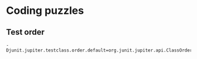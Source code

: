 # Coding puzzles

## Test order

    -Djunit.jupiter.testclass.order.default=org.junit.jupiter.api.ClassOrderer$DisplayName
